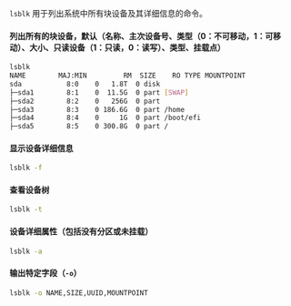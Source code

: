 `lsblk` 用于列出系统中所有块设备及其详细信息的命令。

#### 列出所有的块设备，默认（名称、主次设备号、类型（0：不可移动，1：可移动）、大小、只读设备（1：只读，0：读写）、类型、挂载点）
```bash
lsblk
NAME 		MAJ:MIN 		RM	SIZE 	RO TYPE MOUNTPOINT
sda           8:0    0   1.8T  0 disk 
├─sda1        8:1    0  11.5G  0 part [SWAP]
├─sda2        8:2    0   256G  0 part 
├─sda3        8:3    0 186.6G  0 part /home
├─sda4        8:4    0     1G  0 part /boot/efi
├─sda5        8:5    0 300.8G  0 part /
```

#### 显示设备详细信息
```bash
lsblk -f
```

#### 查看设备树
```bash
lsblk -t
```

#### 设备详细属性（包括没有分区或未挂载）
```bash
lsblk -a
```

#### 输出特定字段（`-o`）
```bash
lsblk -o NAME,SIZE,UUID,MOUNTPOINT
```